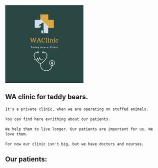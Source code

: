<img src="WAClinic.png" width="250">

## WA clinic for teddy bears.

```
It's a private clinic, when we are operating on stuffed animals.

You can find here evrithing about our patients.

We help them to live longer. Our patients are important for us. We love them.

For now our clinic isn't big, but we have docturs and nourses.
```

## Our patients:
